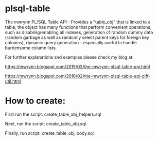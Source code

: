 # plsql-table
The mwrynn PL/SQL Table API - Provides a "table_obj" that is linked to a table; the object has many functions that perform convenient operations, such as disabling/enabling all indexes, generation of random dummy data (random garbage as well as randomly select parent keys for foreign key columns), dynamic query generation - especially useful to handle burdensome column lists.

For further explanations and examples please check my blog at:

https://mwrynn.blogspot.com/2015/03/the-mwrynn-plsql-table-api.html

https://mwrynn.blogspot.com/2018/02/the-mwrynn-plsql-table-api-diff-util.html


# How to create:
First run the script: create_table_obj_helpers.sql

Next, run the script: create_table_obj.sql

Finally, run script:  create_table_obj_body.sql
